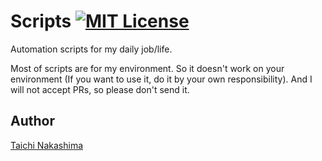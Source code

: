 # Scripts [![MIT License](http://img.shields.io/badge/license-MIT-blue.svg?style=flat-square)][license]
[license]: https://github.com/tcnksm/scripts/blob/master/LICENSE

Automation scripts for my daily job/life. 

Most of scripts are for my environment. So it doesn't work on your environment (If you want to use it, do it by your own responsibility). And I will not accept PRs, so please don't send it. 

## Author

[Taichi Nakashima](https://github.com/tcnksm)
